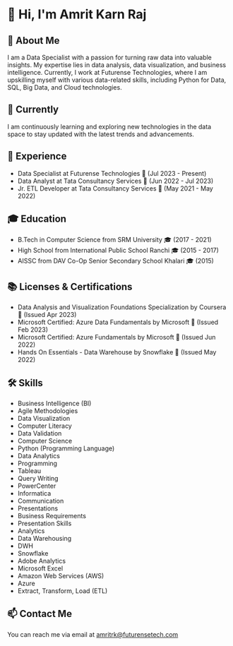 # 👋 Hi, I'm Amrit Karn Raj

## 👀 About Me
I am a Data Specialist with a passion for turning raw data into valuable insights. My expertise lies in data analysis, data visualization, and business intelligence. Currently, I work at Futurense Technologies, where I am upskilling myself with various data-related skills, including Python for Data, SQL, Big Data, and Cloud technologies.

## 🌱 Currently
I am continuously learning and exploring new technologies in the data space to stay updated with the latest trends and advancements.

## 💼 Experience
- Data Specialist at Futurense Technologies 🏢 (Jul 2023 - Present)
- Data Analyst at Tata Consultancy Services 🏢 (Jun 2022 - Jul 2023)
- Jr. ETL Developer at Tata Consultancy Services 🏢 (May 2021 - May 2022)

## 🎓 Education
- B.Tech in Computer Science from SRM University 🎓 (2017 - 2021)
- High School from International Public School Ranchi 🎓 (2015 - 2017)
- AISSC from DAV Co-Op Senior Secondary School Khalari 🎓 (2015)

## 📚 Licenses & Certifications
- Data Analysis and Visualization Foundations Specialization by Coursera 📜 (Issued Apr 2023)
- Microsoft Certified: Azure Data Fundamentals by Microsoft 📜 (Issued Feb 2023)
- Microsoft Certified: Azure Fundamentals by Microsoft 📜 (Issued Jun 2022)
- Hands On Essentials - Data Warehouse by Snowflake 📜 (Issued May 2022)

## 🛠️ Skills
- Business Intelligence (BI) 
- Agile Methodologies 
- Data Visualization 
- Computer Literacy 
- Data Validation 
- Computer Science 
- Python (Programming Language) 
- Data Analytics 
- Programming 
- Tableau 
- Query Writing 
- PowerCenter 
- Informatica 
- Communication 
- Presentations 
- Business Requirements 
- Presentation Skills 
- Analytics 
- Data Warehousing 
- DWH 
- Snowflake 
- Adobe Analytics 
- Microsoft Excel
- Amazon Web Services (AWS)
- Azure
- Extract, Transform, Load (ETL)

## 📫 Contact Me
You can reach me via email at amritrk@futurensetech.com
